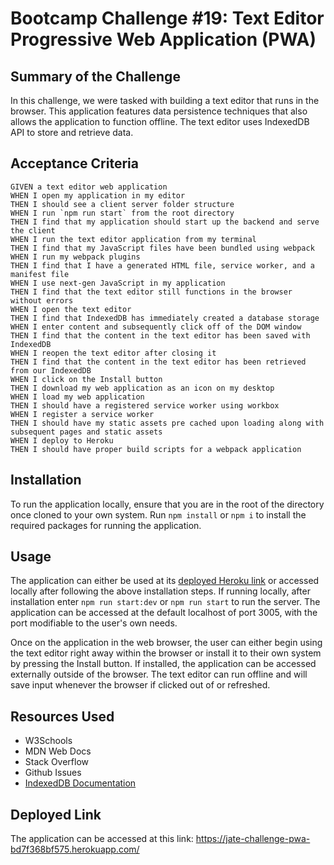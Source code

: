 # Bootcamp Challenge #19: Text Editor Progressive Web Application (PWA)

## Summary of the Challenge
In this challenge, we were tasked with building a text editor that runs in the browser. This application features data persistence techniques that also allows the application to function offline. The text editor uses IndexedDB API to store and retrieve data.

## Acceptance Criteria
```
GIVEN a text editor web application
WHEN I open my application in my editor
THEN I should see a client server folder structure
WHEN I run `npm run start` from the root directory
THEN I find that my application should start up the backend and serve the client
WHEN I run the text editor application from my terminal
THEN I find that my JavaScript files have been bundled using webpack
WHEN I run my webpack plugins
THEN I find that I have a generated HTML file, service worker, and a manifest file
WHEN I use next-gen JavaScript in my application
THEN I find that the text editor still functions in the browser without errors
WHEN I open the text editor
THEN I find that IndexedDB has immediately created a database storage
WHEN I enter content and subsequently click off of the DOM window
THEN I find that the content in the text editor has been saved with IndexedDB
WHEN I reopen the text editor after closing it
THEN I find that the content in the text editor has been retrieved from our IndexedDB
WHEN I click on the Install button
THEN I download my web application as an icon on my desktop
WHEN I load my web application
THEN I should have a registered service worker using workbox
WHEN I register a service worker
THEN I should have my static assets pre cached upon loading along with subsequent pages and static assets
WHEN I deploy to Heroku
THEN I should have proper build scripts for a webpack application
```

## Installation 
To run the application locally, ensure that you are in the root of the directory once cloned to your own system. Run ```npm install``` or ```npm i``` to install the required packages for running the application. 

## Usage 
The application can either be used at its [deployed Heroku link](https://jate-challenge-pwa-bd7f368bf575.herokuapp.com/) or accessed locally after following the above installation steps. If running locally, after installation enter ```npm run start:dev``` or ```npm run start``` to run the server. The application can be accessed at the default localhost of port 3005, with the port modifiable to the user's own needs.

Once on the application in the web browser, the user can either begin using the text editor right away within the browser or install it to their own system by pressing the Install button. If installed, the application can be accessed externally outside of the browser. The text editor can run offline and will save input whenever the browser if clicked out of or refreshed.

## Resources Used
- W3Schools
- MDN Web Docs
- Stack Overflow
- Github Issues
- [IndexedDB Documentation](https://developer.mozilla.org/en-US/docs/Web/API/IndexedDB_API)

## Deployed Link
The application can be accessed at this link: https://jate-challenge-pwa-bd7f368bf575.herokuapp.com/
